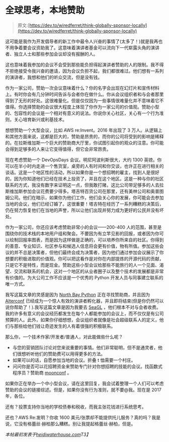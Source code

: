 # 全球思考，本地赞助

> 原文:[https://dev.to/wiredferret/think-globally-sponsor-locally](https://dev.to/wiredferret/think-globally-sponsor-locally)

这可能是我作为开发倡导者的新工作中最令人兴奋的事情了(太多了！)就是我再也不用争着要会议资助我了。这意味着演讲者基金可以流向下一代崭露头角的演讲者、独立人士和那些参加会议却没有报酬的人。

这也意味着我参加的会议不会受到那些能负担得起演讲者赞助的人的限制。我不得不拒绝接受令我兴奋的邀请，因为会议负担不起，我们都很难过。他们想有一系列的演讲者，我想和他们的听众交流，但是没有钱。

作为一家公司，赞助一次会议意味着什么？你的名字会出现在幻灯片和宣传材料上。有时你会有几分钟时间告诉与会者你在做什么。你从会议组织者和与会者那里得到了无形的好处。这很难量化。但是仅仅因为一些事情很难量化并不意味着它不值得。你选择赞助的会议很大程度上体现了你作为一家公司的价值观。赞助小型的、包容性的会议是一个相对有意义的说法。你说你关心社区，关心有一个行为准则，关心培育新兴或利基技术。

想想赞助一个大型会议，比如 AWS re:Invent。2016 年出现了 3 万人。从逻辑上和其他方面来说，这都是巨大的，赞助是昂贵的，而你的公司将受到的影响是稀释的。在拉斯维加斯一个巨大的赞助商大厅里，你试图引起你的观众的注意。你可能会得到足够多的人来让它变得值得，但它会非常昂贵。

现在考虑赞助一个 DevOpsDays 会议。明尼阿波利斯很大，大约 1300 英镑。你可以在半小时内走进一个售货室，桌旁的人有时间和你交谈，也许正在进行相关的谈话。这是一个地区性的活动，所以如果你是一个想招聘的雇主，找到人是很好的，因为你知道他们已经在技术上投资了，并且在这个地区。这是一种与你的社区联系的方式，我没有数字来证明这一点，但我敢打赌，这比公司带足够多的人去拉斯维加斯参加会议花费要少得多。塔吉特百货公司在那里，还有美林公司和奥普图姆公司。他们在暗示，如果你为他们工作，他们会关心你的发展，你可能会去参加当地的会议，他们已经订婚了。这很重要！塔吉特在经历了一系列糟糕的决策后，仍在努力恢复他们在当地的声誉，所以让他们出现并努力成为更好的公民并没有坏处。

作为一家公司，你还应该考虑赞助非常小的会议——200-400 人的范围，甚至是围绕你的技术栈的本地用户组和聚会。不要因为有立竿见影的回报，或者因为你可以绘制回报率图表，而是因为这样做是正确的，可以培养你所来自的社区。你得到的善意、专业知识、社区参与和候选人信息将会更有价值，物有所值。参加这些会议的并不总是决策者，但他们最终会成为决策者，因为他们通过参加会议展示了你想要的积极进取的价值观。你可以把这看作是对你在内部提炼的开源代码的贡献，只是它不是特性，而是现金。赞助这些小型会议给那些不能旅行的人一个见面、渴望、交流和联系的机会，这对一个地区的从业者圈子以及整个技术的发展都是非常有价值的。为大公司工作不应该是一个优秀的 Python 开发人员与同事建立联系的唯一方式。

我写这篇文章的灵感是因为 [North Bay Python](https://2017.northbaypython.org/) 正在寻找赞助商，并且因为 [Alterconf](https://alterconf.com/sponsor) 已经成为一个惊人有效的演讲者孵化器，并且即将结束(但是你仍然可以说你帮助了！).我写这篇文章是因为我要去 [SeaGL](http://seagl.org/sponsors/2017.html) ，他们根本不对与会者收费。我的许多有意义的会议经历都发生在每个人都能参加的会议上，而不仅仅是有公司预算的人。此外，如果你仔细想想，会议组织者就像是社会超级联系人的定义，他们与那些给他们钱让奇迹发生的人有着很强的积极联系。

那么你，一个技术作家/开发者/普通人，对此能做些什么呢？

*   与您的营销团队讨论对您来说重要的事情。他们非常聪明，但不是通灵者，他们很想听听他们的赞助费可以用得更多的方法。
*   如果可以的话，自愿参加当地的会议。折叠 t 恤需要一个村庄。
*   问问你是否可以花招聘资金来赞助专门针对你想招聘的技能的会议。找函数式程序员？赞助商 [moonconf](http://moonconf.org/) 。

如果你正在举办一个中小型会议，请在这里回复，我会试着整理一个人们可以考虑赞助的会议的链接综述。但是，如果你没有行为准则，就不要@我。现在是 2017 年，各位。

还有？投票支持你当地的学校债券和税收，而我主张花钱进行系统思考。

还也？AWS Re:发明？你收 1600 美元/张票却不能提供托儿服务？真的吗？我是说，它没有格蕾丝·赫柏那么糟糕。别让我提起格蕾丝·赫柏，但是。

*本帖最初发表于[heidiwaterhouse.com](http://www.heidiwaterhouse.com/2017/09/12/think-globally-sponsor-locally/)T3】*
